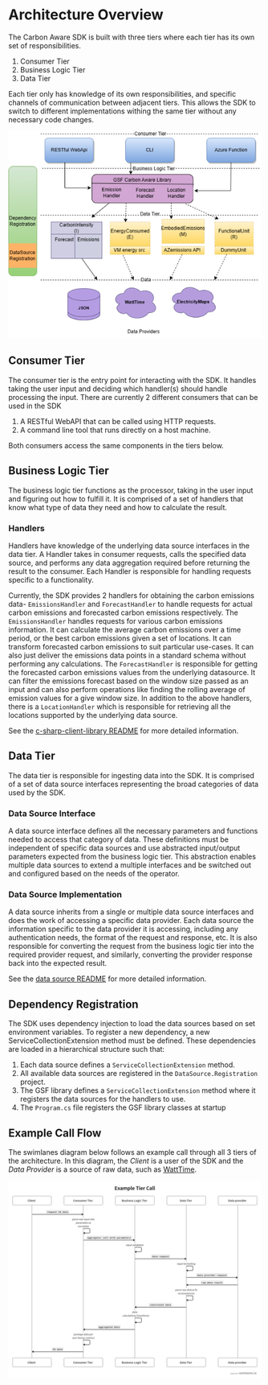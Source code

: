 # Architecture Overview

The Carbon Aware SDK is built with three tiers where each tier has its own set
of responsibilities.

1. Consumer Tier
2. Business Logic Tier
3. Data Tier

Each tier only has knowledge of its own responsibilities, and specific channels
of communication between adjacent tiers. This allows the SDK to switch to
different implementations withing the same tier without any necessary code
changes.

![Tiers architecture diagram](../images/revised-architecture.png)

## Consumer Tier

The consumer tier is the entry point for interacting with the SDK. It handles
taking the user input and deciding which handler(s) should handle processing the
input. There are currently 2 different consumers that can be used in the SDK

1. A RESTful WebAPI that can be called using HTTP requests.
2. A command line tool that runs directly on a host machine.

Both consumers access the same components in the tiers below.

## Business Logic Tier

The business logic tier functions as the processor, taking in the user input and
figuring out how to fulfill it. It is comprised of a set of handlers that know
what type of data they need and how to calculate the result.

### Handlers

Handlers have knowledge of the underlying data source interfaces in the data
tier. A Handler takes in consumer requests, calls the specified data source, and
performs any data aggregation required before returning the result to the
consumer. Each Handler is responsible for handling requests specific to a
functionality.

Currently, the SDK provides 2 handlers for obtaining the carbon emissions data-
`EmissionsHandler` and `ForecastHandler` to handle requests for actual carbon
emissions and forecasted carbon emissions respectively. The `EmissionsHandler`
handles requests for various carbon emissions information. It can calculate the
average carbon emissions over a time period, or the best carbon emissions given
a set of locations. It can transform forecasted carbon emissions to suit
particular use-cases. It can also just deliver the emissions data points in a
standard schema without performing any calculations. The `ForecastHandler` is
responsible for getting the forecasted carbon emissions values from the
underlying datasource. It can filter the emissions forecast based on the window
size passed as an input and can also perform operations like finding the rolling
average of emission values for a give window size. In addition to the above
handlers, there is a `LocationHandler` which is responsible for retrieving all
the locations supported by the underlying data source.

See the [c-sharp-client-library README](./c-sharp-client-library.md) for more
detailed information.

## Data Tier

The data tier is responsible for ingesting data into the SDK. It is comprised of
a set of data source interfaces representing the broad categories of data used
by the SDK.

### Data Source Interface

A data source interface defines all the necessary parameters and functions
needed to access that category of data. These definitions must be independent of
specific data sources and use abstracted input/output parameters expected from
the business logic tier. This abstraction enables multiple data sources to
extend a multiple interfaces and be switched out and configured based on the
needs of the operator.

### Data Source Implementation

A data source inherits from a single or multiple data source interfaces and does
the work of accessing a specific data provider. Each data source the information
specific to the data provider it is accessing, including any authentication
needs, the format of the request and response, etc. It is also responsible for
converting the request from the business logic tier into the required provider
request, and similarly, converting the provider response back into the expected
result.

See the [data source README](./data-sources.md) for more detailed information.

## Dependency Registration

The SDK uses dependency injection to load the data sources based on set
environment variables. To register a new dependency, a new
ServiceCollectionExtension method must be defined. These dependencies are loaded
in a hierarchical structure such that:

1. Each data source defines a `ServiceCollectionExtension` method.
2. All available data sources are registered in the `DataSource.Registration`
   project.
3. The GSF library defines a `ServiceCollectionExtension` method where it
   registers the data sources for the handlers to use.
4. The `Program.cs` file registers the GSF library classes at startup

## Example Call Flow

The swimlanes diagram below follows an example call through all 3 tiers of the
architecture. In this diagram, the _Client_ is a user of the SDK and the _Data
Provider_ is a source of raw data, such as [WattTime](https://www.wattime.org).

![Tiers flow diagram](../images/overview-tiers-swimlanes.png)

